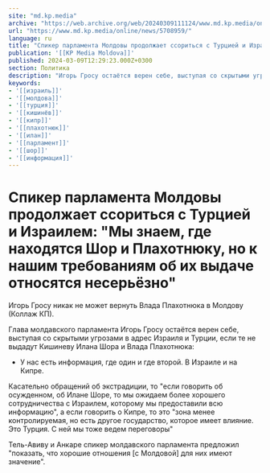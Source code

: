 ```yaml
---
site: "md.kp.media"
archive: "https://web.archive.org/web/20240309111124/www.md.kp.media/online/news/5708959/"
url: "https://www.md.kp.media/online/news/5708959/"
language: ru
title: "Спикер парламента Молдовы продолжает ссориться с Турцией и Израилем: \"Мы знаем, где находятся Шор и Плахотнюку, но к нашим требованиям об их выдаче относятся несерьёзно\""
publication: '[[KP Media Moldova]]'
published: 2024-03-09T12:29:23.000Z+0300
section: Политика
description: "Игорь Гросу остаётся верен себе, выступая со скрытыми угрозами в адрес Израиля и Турции"
keywords:
- '[[израиль]]'
- '[[молдова]]'
- '[[турция]]'
- '[[кишинёв]]'
- '[[кипр]]'
- '[[плахотнюк]]'
- '[[илан]]'
- '[[парламент]]'
- '[[шор]]'
- '[[информация]]'
---
```


# Спикер парламента Молдовы продолжает ссориться с Турцией и Израилем: "Мы знаем, где находятся Шор и Плахотнюку, но к нашим требованиям об их выдаче относятся несерьёзно"

Игорь Гросу никак не может вернуть Влада Плахотнюка в Молдову (Коллаж КП).

Глава молдавского парламента Игорь Гросу остаётся верен себе, выступая со скрытыми угрозами в адрес Израиля и Турции, если те не выдадут Кишиневу Илана Шора и Влада Плахотнюка:

- У нас есть информация, где один и где второй. В Израиле и на Кипре.

Касательно обращений об экстрадиции, то "если говорить об осужденном, об Илане Шоре, то мы ожидаем более хорошего сотрудничества с Израилем, которому мы предоставили всю информацию", а если говорить о Кипре, то это "зона менее контролируемая, но есть другое государство, которое имеет влияние. Это Турция. С ней мы тоже ведем переговоры"

Тель-Авиву и Анкаре спикер молдавского парламента предложил "показать, что хорошие отношения [с Молдовой] для них имеют значение".